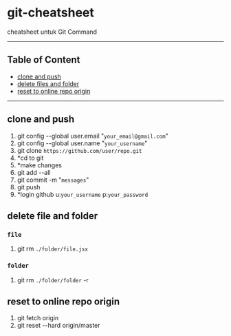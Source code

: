 # git-cheatsheet
cheatsheet untuk Git Command
***
## Table of Content
- [clone and push](#clone-and-push)
- [delete files and folder](#delete-files-and-folder)
- [reset to online repo origin](#reset-to-online-repo-origin)
***
## clone and push
1. git config --global user.email "`your_email@gmail.com`"
2. git config --global user.name "`your_username`"
3. git clone `https://github.com/user/repo.git`
4. *cd to git
5. *make changes
6. git add --all
7. git commit -m "`messages`"
8. git push
9. *login github u:`your_username` p:`your_password`

## delete file and folder
### `file`
1. git rm `./folder/file.jsx`
### `folder`
1. git rm `./folder/folder` -r


## reset to online repo origin
1. git fetch origin
2. git reset --hard origin/master
